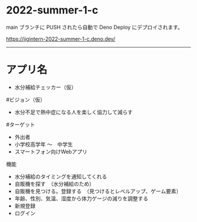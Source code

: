 # 2022-summer-1-c

main ブランチに PUSH されたら自動で Deno Deploy にデプロイされます。

https://jigintern-2022-summer-1-c.deno.dev/


---

# アプリ名
- 水分補給チェッカー（仮）

#ビジョン（仮）
- 水分不足で熱中症になる人を楽しく協力して減らす

#ターゲット
- 外出者
- 小学校高学年 〜　中学生
- スマートフォン向けWebアプリ

機能
- 水分補給のタイミングを通知してくれる　　　　　
- 自販機を探す　（水分補給のため）　　
- 自販機を見つける。登録する　（見つけるとレベルアップ、ゲーム要素）　　
- 年齢、性別、気温、湿度から体力ゲージの減りを調整する　　
- 新規登録　　
- ログイン　　


